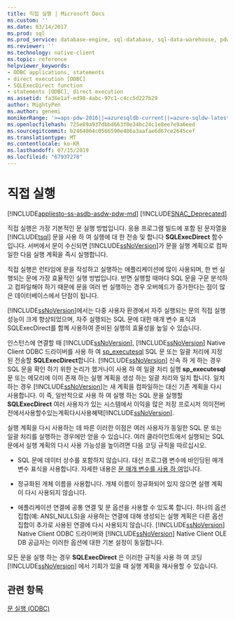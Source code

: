 ```yaml
---
title: 직접 실행 | Microsoft Docs
ms.custom: ''
ms.date: 03/14/2017
ms.prod: sql
ms.prod_service: database-engine, sql-database, sql-data-warehouse, pdw
ms.reviewer: ''
ms.technology: native-client
ms.topic: reference
helpviewer_keywords:
- ODBC applications, statements
- direct execution [ODBC]
- SQLExecDirect function
- statements [ODBC], direct execution
ms.assetid: fa36e1af-ed98-4abc-97c1-c4cc5d227b29
author: MightyPen
ms.author: genemi
monikerRange: '>=aps-pdw-2016||=azuresqldb-current||=azure-sqldw-latest||>=sql-server-2016||=sqlallproducts-allversions||>=sql-server-linux-2017||=azuresqldb-mi-current'
ms.openlocfilehash: 725e89a937dbbd663f0e34bc24c1e8ee7e9a6eed
ms.sourcegitcommit: b2464064c0566590e486a3aafae6d67ce2645cef
ms.translationtype: MT
ms.contentlocale: ko-KR
ms.lasthandoff: 07/15/2019
ms.locfileid: "67937278"
---
```

# <a name="direct-execution"></a>직접 실행
[!INCLUDE[appliesto-ss-asdb-asdw-pdw-md](../../../includes/appliesto-ss-asdb-asdw-pdw-md.md)]
[!INCLUDE[SNAC_Deprecated](../../../includes/snac-deprecated.md)]

  직접 실행은 가장 기본적인 문 실행 방법입니다. 응용 프로그램 빌드에 포함 된 문자열을 [!INCLUDE[tsql](../../../includes/tsql-md.md)] 문을 사용 하 여 실행에 대 한 전송 및 합니다 **SQLExecDirect** 함수입니다. 서버에서 문이 수신되면 [!INCLUDE[ssNoVersion](../../../includes/ssnoversion-md.md)]가 문을 실행 계획으로 컴파일한 다음 실행 계획을 즉시 실행합니다.  
  
 직접 실행은 런타임에 문을 작성하고 실행하는 애플리케이션에 많이 사용되며, 한 번 실행되는 문에 가장 효율적인 실행 방법입니다. 반면 실행할 때마다 SQL 문을 구문 분석하고 컴파일해야 하기 때문에 문을 여러 번 실행하는 경우 오버헤드가 증가한다는 점이 많은 데이터베이스에서 단점이 됩니다.  
  
 [!INCLUDE[ssNoVersion](../../../includes/ssnoversion-md.md)]에서는 다중 사용자 환경에서 자주 실행되는 문의 직접 실행 성능이 크게 향상되었으며, 자주 실행되는 SQL 문에 대한 매개 변수 표식과 SQLExecDirect를 함께 사용하여 준비된 실행의 효율성을 높일 수 있습니다.  
  
 인스턴스에 연결할 때 [!INCLUDE[ssNoVersion](../../../includes/ssnoversion-md.md)], [!INCLUDE[ssNoVersion](../../../includes/ssnoversion-md.md)] Native Client ODBC 드라이버를 사용 하 여 [sp_executesql](../../../relational-databases/system-stored-procedures/sp-executesql-transact-sql.md) SQL 문 또는 일괄 처리에 지정 된 전송할 **SQLExecDirect**합니다. [!INCLUDE[ssNoVersion](../../../includes/ssnoversion-md.md)] 신속 하 게 하는 경우 SQL 문을 확인 하기 위한 논리가 했거나이 사용 하 여 일괄 처리 실행 **sp_executesql** 문 또는 메모리에 이미 존재 하는 실행 계획을 생성 하는 일괄 처리와 일치 합니다. 일치하는 경우 [!INCLUDE[ssNoVersion](../../../includes/ssnoversion-md.md)]는 새 계획을 컴파일하는 대신 기존 계획을 다시 사용합니다. 이 즉, 일반적으로 사용 하 여 실행 하는 SQL 문을 실행할 **SQLExecDirect** 여러 사용자가 있는 시스템에서 이익을 많은 저장 프로시저 의이전버전에서사용할수있는계획다시사용혜택[!INCLUDE[ssNoVersion](../../../includes/ssnoversion-md.md)].  
  
 실행 계획을 다시 사용하는 데 따른 이러한 이점은 여러 사용자가 동일한 SQL 문 또는 일괄 처리를 실행하는 경우에만 얻을 수 있습니다. 여러 클라이언트에서 실행되는 SQL 문에서 실행 계획의 다시 사용 가능성을 높이려면 다음 코딩 규칙을 따르십시오.  
  
-   SQL 문에 데이터 상수를 포함하지 않습니다. 대신 프로그램 변수에 바인딩된 매개 변수 표식을 사용합니다. 자세한 내용은 [문 매개 변수를 사용 하 여](../../../relational-databases/native-client-odbc-queries/using-statement-parameters.md)입니다.  
  
-   정규화된 개체 이름을 사용합니다. 개체 이름이 정규화되어 있지 않으면 실행 계획이 다시 사용되지 않습니다.  
  
-   애플리케이션 연결에 공통 연결 및 문 옵션을 사용할 수 있도록 합니다. 하나의 옵션 집합(예: ANSI_NULLS)을 사용하는 연결에 대해 생성되는 실행 계획은 다른 옵션 집합이 추가로 사용된 연결에 다시 사용되지 않습니다. [!INCLUDE[ssNoVersion](../../../includes/ssnoversion-md.md)] Native Client ODBC 드라이버와 [!INCLUDE[ssNoVersion](../../../includes/ssnoversion-md.md)] Native Client OLE DB 공급자는 이러한 옵션에 대한 기본 설정이 동일합니다.  
  
 모든 문을 실행 하는 경우 **SQLExecDirect** 은 이러한 규칙을 사용 하 여 코딩 [!INCLUDE[ssNoVersion](../../../includes/ssnoversion-md.md)] 에서 기회가 있을 때 실행 계획을 재사용할 수 있습니다.  
  
## <a name="see-also"></a>관련 항목  
 [문 실행 &#40;ODBC&#41;](../../../relational-databases/native-client-odbc-queries/executing-statements/executing-statements-odbc.md)  
  
  
